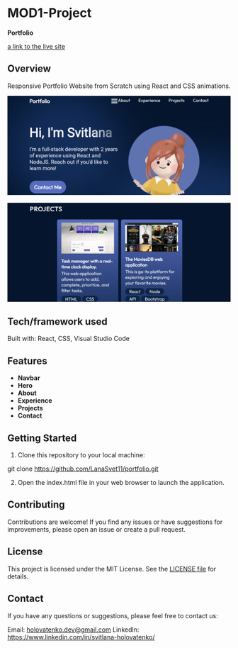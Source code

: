 # MOD1-Project

**Portfolio**

[a link to the live site](https://portfolio-pysa.onrender.com)

## Overview

Responsive Portfolio Website from Scratch using React and CSS animations.

![Screenshot](./Screenshot1.png)

![Screenshot](./Screenshot2.png)

## Tech/framework used

Built with: React, CSS, Visual Studio Code

## Features

- **Navbar**
- **Hero**
- **About**
- **Experience**
- **Projects**
- **Contact**

## Getting Started

1. Clone this repository to your local machine:

git clone https://github.com/LanaSvet11/portfolio.git

2. Open the index.html file in your web browser to launch the application.

## Contributing

Contributions are welcome! If you find any issues or have suggestions for improvements, please open an issue or create a pull request.

## License

This project is licensed under the MIT License. See the [LICENSE file](./MIT%20License.txt) for details.

## Contact

If you have any questions or suggestions, please feel free to contact us:

Email: holovatenko.dev@gmail.com
LinkedIn: https://www.linkedin.com/in/svitlana-holovatenko/
